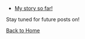 
- [My story so far!](/blogs/anecdotes/story_so_far.md)


Stay tuned for future posts on!

[Back to Home](index.md)
